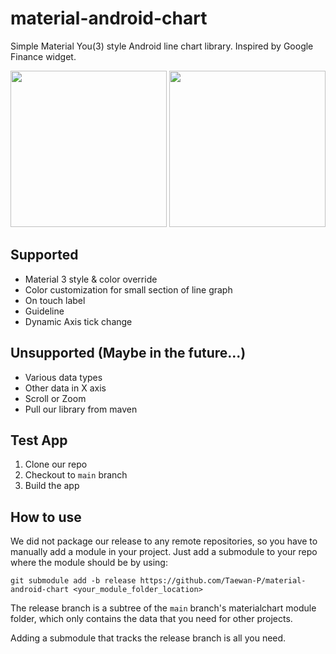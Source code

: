 # material-android-chart

Simple Material You(3) style Android line chart library. Inspired by Google Finance widget.

<p float="left">
  <img src="https://github.com/Taewan-P/material-android-chart/assets/27392567/2ad0e92e-cebc-4509-9282-2a721c9216b4" width="250" />
  <img src="https://github.com/Taewan-P/material-android-chart/assets/27392567/feb760ea-0573-489f-8de5-4d3d2e03a1e5" width="250" /> 
</p>

## Supported

- Material 3 style & color override
- Color customization for small section of line graph
- On touch label
- Guideline
- Dynamic Axis tick change

## Unsupported (Maybe in the future...)

- Various data types
- Other data in X axis
- Scroll or Zoom
- Pull our library from maven

## Test App

1. Clone our repo
2. Checkout to `main` branch
3. Build the app

## How to use 

We did not package our release to any remote repositories, so you have to manually add a module in your project.
Just add a submodule to your repo where the module should be by using:

```shell
git submodule add -b release https://github.com/Taewan-P/material-android-chart <your_module_folder_location>
```

The release branch is a subtree of the `main` branch's materialchart module folder, which only contains the data that you need for other projects.

Adding a submodule that tracks the release branch is all you need.
